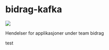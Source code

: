 # bidrag-kafka
![](https://github.com/navikt/bidrag-kafka/workflows/setup%20kafka%20streams/badge.svg)

Hendelser for applikasjoner under team bidrag

test 
